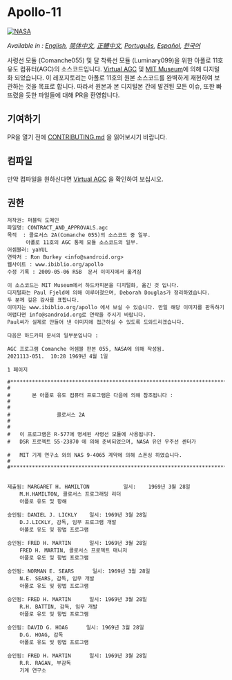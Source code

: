 # Apollo-11
[![NASA][1]][2]

*Available in : [English][EN], [简体中文][ZH_CN], [正體中文][ZH_TW], [Português][PT_BR], [Español][ES], [한국어][KO_KR]*

사령선 모듈 (Comanche055) 및 달 착륙선 모듈 (Luminary099)을 위한 아폴로 11호 유도 컴퓨터(AGC)의 소스코드입니다. [Virtual AGC][3] 및 [MIT Museum][4]에 의해 디지털화 되었습니다.
이 레포지토리는 아폴로 11호의 원본 소스코드를 완벽하게 재현하여 보관하는 것을 목표로 합니다. 따라서 원본과 본 디지털본 간에 발견된 모든 이슈, 또한 빠뜨렸을 듯한 파일들에 대해 PR을 환영합니다. 

## 기여하기
PR을 열기 전에 [CONTRIBUTING.md][7] 을 읽어보시기 바랍니다.

## 컴파일
만약 컴파일을 원하신다면 [Virtual AGC][8] 을 확인하여 보십시오.

## 권한
```plain
저작권: 퍼블릭 도메인
파일명: CONTRACT_AND_APPROVALS.agc
목적  : 콜로서스 2A(Comanche 055)의 소스코드 중 일부.
      아폴로 11호의 AGC 통제 모듈 소스코드의 일부.
어셈블러: yaYUL
연락처 : Ron Burkey <info@sandroid.org>
웹사이트 : www.ibiblio.org/apollo
수정 기록 : 2009-05-06 RSB  문서 이미지에서 옮겨짐

이 소스코드는 MIT Museum에서 하드카피본을 디지털화, 옮긴 것 입니다.
디지털화는 Paul Fjeld에 의해 이루어졌으며, Deborah Douglas가 정리하였습니다. 
두 분께 깊은 감사를 표합니다.
이미지는 www.ibiblio.org/apollo 에서 보실 수 있습니다. 만일 해당 이미지를 판독하기
어렵다면 info@sandroid.org로 연락을 주시기 바랍니다.
Paul씨가 실제로 만들어 낸 이미지에 접근하실 수 있도록 도와드리겠습니다.

다음은 하드카피 문서의 일부분입니다 :

AGC 프로그램 Comanche 어셈블 판본 055, NASA에 의해 작성됨.
2021113-051.  10:28 1969년 4월 1일

1 페이지

#************************************************************************
#                                                                       
#       본 아폴로 유도 컴퓨터 프로그램은 다음에 의해 참조됩니다 :           
#                                                                       
#                                                                       
#               콜로서스 2A                                              
#                                                                       
#                                                                       
#   이 프로그램은 R-577에 명세된 사령선 모듈에 사용됩니다.             
#   DSR 프로젝트 55-23870 에 의해 준비되었으며, NASA 유인 우주선 센터가                
#   MIT 기계 연구소 와의 NAS 9-4065 계약에 의해 스폰싱 하였습니다.                                                  
#                                                                       
#************************************************************************


제출됨: MARGARET H. HAMILTON           일시:    1969년 3월 28일
    M.H.HAMILTON, 콜로서스 프로그래밍 리더
    아폴로 유도 및 항해

승인됨: DANIEL J. LICKLY    일시: 1969년 3월 28일
    D.J.LICKLY, 감독, 임무 프로그램 개발
    아폴로 유도 및 항법 프로그램

승인됨: FRED H. MARTIN      일시: 1969년 3월 28일
    FRED H. MARTIN, 콜로서스 프로젝트 매니저
    아폴로 유도 및 항법 프로그램

승인됨: NORMAN E. SEARS      일시: 1969년 3월 28일
    N.E. SEARS, 감독, 임무 개발
    아폴로 유도 및 항법 프로그램

승인됨: FRED H. MARTIN      일시: 1969년 3월 28일
    R.H. BATTIN, 감독, 임무 개발
    아폴로 유도 및 항법 프로그램

승인됨: DAVID G. HOAG      일시: 1969년 3월 28일
    D.G. HOAG, 감독
    아폴로 유도 및 항법 프로그램

승인됨: FRED H. MARTIN      일시: 1969년 3월 28일
    R.R. RAGAN, 부감독
    기계 연구소
```

[EN]:README.md
[ZH_CN]:README.zh_cn.md
[ZH_TW]:README.zh_tw.md
[PT_BR]:README.pt_br.md
[ES]:README.es.md
[KO_KR]:README.ko_kr.md
[1]:https://cdn.rawgit.com/aleen42/badges/c9246f74/src/nasa.svg
[2]:https://www.nasa.gov/mission_pages/apollo/missions/apollo11.html
[3]:http://www.ibiblio.org/apollo/
[4]:http://web.mit.edu/museum/
[5]:http://www.ibiblio.org/apollo/ScansForConversion/Luminary099/
[6]:http://www.ibiblio.org/apollo/ScansForConversion/Comanche055/
[7]:https://github.com/chrislgarry/Apollo-11/blob/master/CONTRIBUTING.md
[8]:https://github.com/rburkey2005/virtualagc

